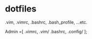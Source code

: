 # dotfiles
.vim, .vimrc, .bashrc, .bash_profile, ...etc.

Admin =[
    .vimrc, .vim/ .bashrc, .config/
];
